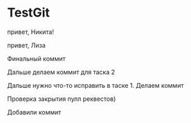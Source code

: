 # TestGit
привет, Никита!

привет, Лиза

Финальный коммит

Дальше делаем коммит для таска 2

Дальше нужно что-то исправить в таске 1. Делаем коммит


Проверка закрытия пулл реквестов)

Добавили коммит
